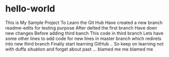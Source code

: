 # hello-world
This is My Sample Project 
To Learn the Git Hub
Have created a new branch readme-edits for testing purpose
After delted the first branch 
Have doen new changes
Before adding third banch
This code in third branch
Lets have some other lines to add code for  new lines in master branch which redirets into new third branch
Finally start learning GitHub .. So keep on learning not with duffa situation and forget about past ... blamed me me blamed me 
